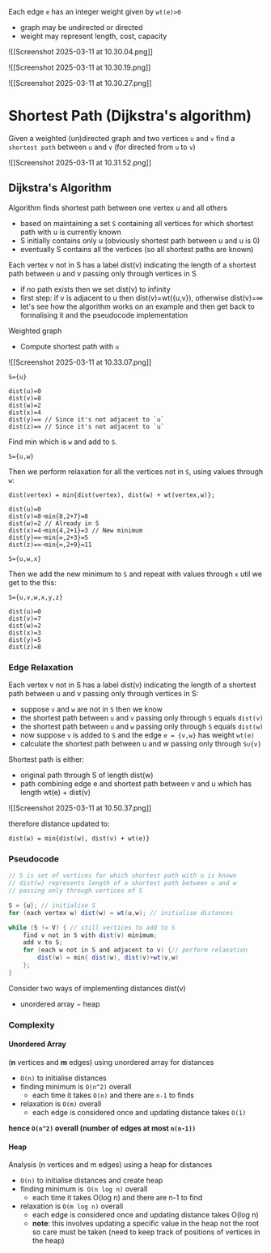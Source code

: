 Each edge `e` has an integer weight given by `wt(e)>0`
- graph may be undirected or directed
- weight may represent length, cost, capacity

![[Screenshot 2025-03-11 at 10.30.04.png]]

![[Screenshot 2025-03-11 at 10.30.19.png]]

![[Screenshot 2025-03-11 at 10.30.27.png]]

# Shortest Path (Dijkstra's algorithm)

Given a weighted (un)directed graph and two vertices `u` and `v` find a `shortest path` between `u` and `v` (for directed from `u` to `v`)

![[Screenshot 2025-03-11 at 10.31.52.png]]

## Dijkstra's Algorithm

Algorithm finds shortest path between one vertex u and all others 
- based on maintaining a set `S` containing all vertices for which shortest path with u is currently known 
- S initially contains only u (obviously shortest path between u and u is 0) 
- eventually S contains all the vertices (so all shortest paths are known)

Each vertex v not in S has a label dist(v) indicating the length of a shortest path between u and v passing only through vertices in S
- if no path exists then we set dist(v) to infinity
- first step: if v is adjacent to u then dist(v)=wt({u,v}), otherwise dist(v)=∞ 
- let's see how the algorithm works on an example and then get back to formalising it and the pseudocode implementation

Weighted graph
- Compute shortest path with `u`

![[Screenshot 2025-03-11 at 10.33.07.png]]

```
S={u}

dist(u)=0
dist(v)=8
dist(w)=2
dist(x)=4
dist(y)=∞ // Since it's not adjacent to `u`
dist(z)=∞ // Since it's not adjacent to `u`
```

Find min which is `w` and add to `S`.

```
S={u,w}
```

Then we perform relaxation for all the vertices not in `S`, using values through `w`:

```
dist(vertex) = min{dist(vertex), dist(w) + wt(vertex,w)};
``` 

```
dist(u)=0
dist(v)=8➝min{8,2+7}=8
dist(w)=2 // Already in S
dist(x)=4➝min{4,2+1}=3 // New minimum
dist(y)=∞➝min{∞,2+3}=5
dist(z)=∞➝min{∞,2+9}=11

S={u,w,x}
```

Then we add the new minimum to `S` and repeat with values through `x` util we get to the this:

```
S={u,v,w,x,y,z}

dist(u)=0
dist(v)=7
dist(w)=2
dist(x)=3
dist(y)=5
dist(z)=8
```

### Edge Relaxation

Each vertex v not in S has a label dist(v) indicating the length of a shortest path between u and v passing only through vertices in S:

- suppose `v` and `w` are not in `S` then we know 
- the shortest path between `u` and `v` passing only through `S` equals `dist(v)`
- the shortest path between `u` and `w` passing only through `S` equals `dist(w)`
- now suppose `v` is added to `S` and the edge `e = {v,w}` has weight `wt(e)`
- calculate the shortest path between u and w passing only through `S∪{v}`

Shortest path is either: 
- original path through S of length dist(w) 
- path combining edge e and shortest path between v and u which has length wt(e) + dist(v)

![[Screenshot 2025-03-11 at 10.50.37.png]]

therefore distance updated to:

```
dist(w) = min{dist(w), dist(v) + wt(e)}
```

### Pseudocode

```java
// S is set of vertices for which shortest path with u is known
// dist(w) represents length of a shortest path between u and w
// passing only through vertices of S

S = {u}; // initialise S
for (each vertex w) dist(w) = wt(u,w); // initialise distances

while (S != V) { // still vertices to add to S
	find v not in S with dist(v) minimum;
	add v to S; 
	for (each w not in S and adjacent to v) {// perform relaxation 
		dist(w) = min{ dist(w), dist(v)+wt(v,w)
	};
}
```

Consider two ways of implementing distances dist(v) 
- unordered array − heap

### Complexity

#### Unordered Array
(**n** vertices and **m** edges) using unordered array for distances
- `O(n)` to initialise distances
- finding minimum is `O(n^2)` overall
	- each time it takes `O(n)` and there are `n-1` to finds
- relaxation is `O(m)` overall
	- each edge is considered once and updating distance takes `O(1)`

**hence `O(n^2)` overall (number of edges at most `n(n-1))`**

#### Heap
Analysis (n vertices and m edges) using a heap for distances 
- `O(n)` to initialise distances and create heap 
- finding minimum is` O(n log n)` overall 
	- each time it takes O(log n) and there are n-1 to find 
- relaxation is `O(m log n)` overall 
	- each edge is considered once and updating distance takes O(log n) 
	- **note**: this involves updating a specific value in the heap not the root so care must be taken (need to keep track of positions of vertices in the heap)
